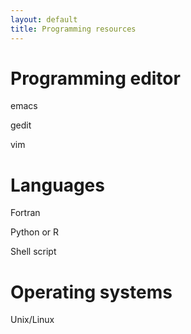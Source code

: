 ```yaml
---
layout: default
title: Programming resources
---
```


# Programming editor

emacs

gedit

vim


# Languages

Fortran

Python or R

Shell script


# Operating systems

Unix/Linux
